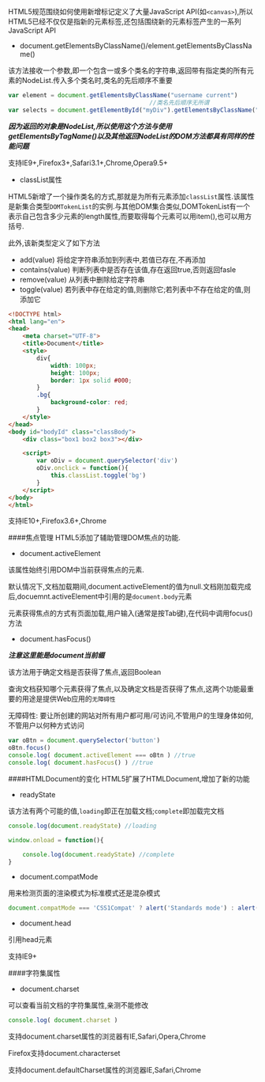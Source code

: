 HTML5规范围绕如何使用新增标记定义了大量JavaScript API(如`<canvas>`),所以HTML5已经不仅仅是指新的元素标签,还包括围绕新的元素标签产生的一系列JavaScript API

- document.getElementsByClassName()/element.getElementsByClassName()

该方法接收一个参数,即一个包含一或多个类名的字符串,返回带有指定类的所有元素的NodeList.传入多个类名时,类名的先后顺序不重要

```javascript
var element = document.getElementsByClassName("username current") 
                                        //类名先后顺序无所谓
var selects = document.getElementById("myDiv").getElementsByClassName("select")
```

**_因为返回的对象是NodeList,所以使用这个方法与使用getElementsByTagName()以及其他返回NodeList的DOM方法都具有同样的性能问题_**

支持IE9+,Firefox3+,Safari3.1+,Chrome,Opera9.5+

- classList属性

HTML5新增了一个操作类名的方式,那就是为所有元素添加`classList`属性.该属性是新集合类型`DOMTokenList`的实例.与其他DOM集合类似,DOMTokenList有一个表示自己包含多少元素的length属性,而要取得每个元素可以用item(),也可以用方括号.

此外,该新类型定义了如下方法

- add(value) 将给定字符串添加到列表中,若值已存在,不再添加
- contains(value) 判断列表中是否存在该值,存在返回true,否则返回fasle
- remove(value) 从列表中删除给定字符串
- toggle(value) 若列表中存在给定的值,则删除它;若列表中不存在给定的值,则添加它

```html
<!DOCTYPE html>
<html lang="en">
<head>
    <meta charset="UTF-8">
    <title>Document</title>
    <style>
        div{
            width: 100px;
            height: 100px;
            border: 1px solid #000;
        }
        .bg{
            background-color: red;
        }
    </style>
</head>
<body id="bodyId" class="classBody">
    <div class="box1 box2 box3"></div>

    <script>
        var oDiv = document.querySelector('div')
        oDiv.onclick = function(){
            this.classList.toggle('bg')
        }
    </script>
</body>
</html>
```

支持IE10+,Firefox3.6+,Chrome

####焦点管理
HTML5添加了辅助管理DOM焦点的功能.

- document.activeElement 

该属性始终引用DOM中当前获得焦点的元素.

默认情况下,文档加载期间,document.activeElement的值为null.文档刚加载完成后,docuemnt.activeElement中引用的是`document.body`元素

元素获得焦点的方式有页面加载,用户输入(通常是按Tab键),在代码中调用focus()方法

- document.hasFocus()

**_注意这里能是document当前缀_**

该方法用于确定文档是否获得了焦点,返回Boolean

查询文档获知哪个元素获得了焦点,以及确定文档是否获得了焦点,这两个功能最重要的用途是提供Web应用的`无障碍性`

无障碍性: 要让所创建的网站对所有用户都可用/可访问,不管用户的生理身体如何,不管用户以何种方式访问

```javascript
var oBtn = document.querySelector('button')
oBtn.focus()
console.log( document.activeElement === oBtn ) //true
console.log( document.hasFocus() ) //true
```

####HTMLDocument的变化
HTML5扩展了HTMLDocument,增加了新的功能

- readyState

该方法有两个可能的值,`loading`即正在加载文档;`complete`即加载完文档

```javascript
console.log(document.readyState) //loading

window.onload = function(){

    console.log(document.readyState) //complete
}
```

- document.compatMode

用来检测页面的渲染模式为标准模式还是混杂模式

```javascript
document.compatMode === 'CSS1Compat' ? alert('Standards mode') : alert('Quirks mode')
```

- document.head

引用head元素

支持IE9+

####字符集属性
- document.charset

可以查看当前文档的字符集属性,亲测不能修改

```javascript
console.log( document.charset )
```

支持document.charset属性的浏览器有IE,Safari,Opera,Chrome

Firefox支持document.characterset

支持document.defaultCharset属性的浏览器IE,Safari,Chrome












